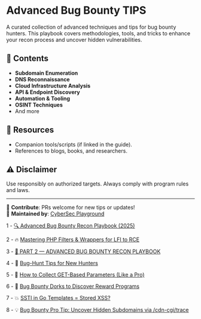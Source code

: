 # Advanced Bug Bounty TIPS

A curated collection of advanced techniques and tips for bug bounty hunters. This playbook covers methodologies, tools, and tricks to enhance your recon process and uncover hidden vulnerabilities.

## 📌 Contents
- **Subdomain Enumeration**  
- **DNS Reconnaissance**  
- **Cloud Infrastructure Analysis**  
- **API & Endpoint Discovery**  
- **Automation & Tooling**  
- **OSINT Techniques**
- And more

## 🔗 Resources
- Companion tools/scripts (if linked in the guide).
- References to blogs, books, and researchers.

## ⚠️ Disclaimer
Use responsibly on authorized targets. Always comply with program rules and laws.

---

📝 **Contribute**: PRs welcome for new tips or updates!  
🔎 **Maintained by**: [CyberSec Playground](https://github.com/cybersecplayground)

1 - [🔍 Advanced Bug Bounty Recon Playbook (2025)](https://github.com/cybersecplayground/bugbounty-Tips-and-Tricks/blob/main/TIPS/Advanced-Bug-Bounty-Recon%20-Playbook.md)

2 - 🔥 [Mastering PHP Filters & Wrappers for LFI to RCE](https://github.com/cybersecplayground/bugbounty-Tips-and-Tricks/blob/main/TIPS/Mastering-PHP-Filters.md)

3 - [🚨 PART 2 — ADVANCED BUG BOUNTY RECON PLAYBOOK](https://github.com/cybersecplayground/bugbounty-Tips-and-Tricks/blob/main/TIPS/Advanced-Bug-Bounty-Recon%20-Playbook-Part-2.md)

4 - 🐞 [Bug-Hunt Tips for New Hunters](https://github.com/cybersecplayground/bugbounty-Tips-and-Tricks/blob/main/TIPS/bug_hunt_admin_panel_recon.md)

5 - 🧩 [How to Collect GET-Based Parameters (Like a Pro)](https://github.com/cybersecplayground/bugbounty-Tips-and-Tricks/blob/main/TIPS/get_parameters_recon.md)

6 - 🧠 [Bug Bounty Dorks to Discover Reward Programs](https://github.com/cybersecplayground/bugbounty-Tips-and-Tricks/blob/main/TIPS/Bug_Bounty_Dorks.md)

7 - 💥 [SSTI in Go Templates = Stored XSS?](https://github.com/cybersecplayground/bugbounty-Tips-and-Tricks/blob/main/TIPS/Stored-XSS-via-Go-SSTI.md)

8 - 💡 [Bug Bounty Pro Tip: Uncover Hidden Subdomains via /cdn-cgi/trace](https://github.com/cybersecplayground/bugbounty-Tips-and-Tricks/blob/main/TIPS/cdn-cgi-trace-recon-method.md)



